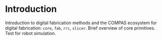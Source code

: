 # Introduction

Introduction to digital fabrication methods and the COMPAS ecosystem for digital fabrication: `core`, `fab`, `rrc`, `slicer`.
Brief overview of core primitives.
Test for robot simulation.
